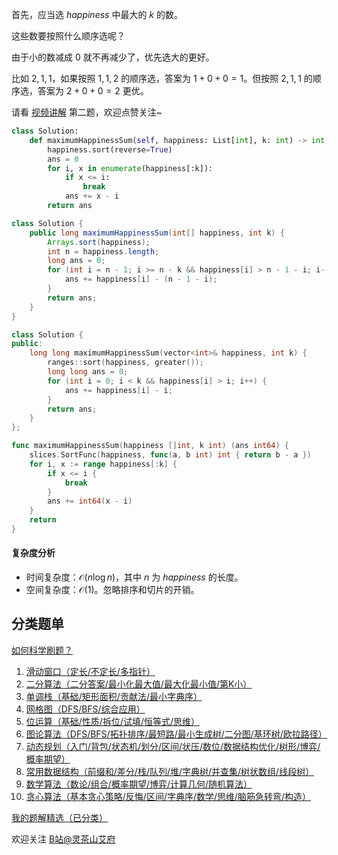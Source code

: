 首先，应当选 $\textit{happiness}$ 中最大的 $k$ 的数。

这些数要按照什么顺序选呢？

由于小的数减成 $0$ 就不再减少了，优先选大的更好。

比如 $2,1,1$，如果按照 $1,1,2$ 的顺序选，答案为 $1+0+0=1$。但按照 $2,1,1$ 的顺序选，答案为 $2+0+0=2$ 更优。

请看 [视频讲解](https://www.bilibili.com/video/BV1Xr421J77b/) 第二题，欢迎点赞关注~

```py [sol-Python3]
class Solution:
    def maximumHappinessSum(self, happiness: List[int], k: int) -> int:
        happiness.sort(reverse=True)
        ans = 0
        for i, x in enumerate(happiness[:k]):
            if x <= i:
                break
            ans += x - i
        return ans
```

```java [sol-Java]
class Solution {
    public long maximumHappinessSum(int[] happiness, int k) {
        Arrays.sort(happiness);
        int n = happiness.length;
        long ans = 0;
        for (int i = n - 1; i >= n - k && happiness[i] > n - 1 - i; i--) {
            ans += happiness[i] - (n - 1 - i);
        }
        return ans;
    }
}
```

```cpp [sol-C++]
class Solution {
public:
    long long maximumHappinessSum(vector<int>& happiness, int k) {
        ranges::sort(happiness, greater());
        long long ans = 0;
        for (int i = 0; i < k && happiness[i] > i; i++) {
            ans += happiness[i] - i;
        }
        return ans;
    }
};
```

```go [sol-Go]
func maximumHappinessSum(happiness []int, k int) (ans int64) {
	slices.SortFunc(happiness, func(a, b int) int { return b - a })
	for i, x := range happiness[:k] {
		if x <= i {
			break
		}
		ans += int64(x - i)
	}
	return
}
```

#### 复杂度分析

- 时间复杂度：$\mathcal{O}(n\log n)$，其中 $n$ 为 $\textit{happiness}$ 的长度。
- 空间复杂度：$\mathcal{O}(1)$。忽略排序和切片的开销。

## 分类题单

[如何科学刷题？](https://leetcode.cn/circle/discuss/RvFUtj/)

1. [滑动窗口（定长/不定长/多指针）](https://leetcode.cn/circle/discuss/0viNMK/)
2. [二分算法（二分答案/最小化最大值/最大化最小值/第K小）](https://leetcode.cn/circle/discuss/SqopEo/)
3. [单调栈（基础/矩形面积/贡献法/最小字典序）](https://leetcode.cn/circle/discuss/9oZFK9/)
4. [网格图（DFS/BFS/综合应用）](https://leetcode.cn/circle/discuss/YiXPXW/)
5. [位运算（基础/性质/拆位/试填/恒等式/思维）](https://leetcode.cn/circle/discuss/dHn9Vk/)
6. [图论算法（DFS/BFS/拓扑排序/最短路/最小生成树/二分图/基环树/欧拉路径）](https://leetcode.cn/circle/discuss/01LUak/)
7. [动态规划（入门/背包/状态机/划分/区间/状压/数位/数据结构优化/树形/博弈/概率期望）](https://leetcode.cn/circle/discuss/tXLS3i/)
8. [常用数据结构（前缀和/差分/栈/队列/堆/字典树/并查集/树状数组/线段树）](https://leetcode.cn/circle/discuss/mOr1u6/)
9. [数学算法（数论/组合/概率期望/博弈/计算几何/随机算法）](https://leetcode.cn/circle/discuss/IYT3ss/)
10. [贪心算法（基本贪心策略/反悔/区间/字典序/数学/思维/脑筋急转弯/构造）](https://leetcode.cn/circle/discuss/g6KTKL/)

[我的题解精选（已分类）](https://github.com/EndlessCheng/codeforces-go/blob/master/leetcode/SOLUTIONS.md)

欢迎关注 [B站@灵茶山艾府](https://space.bilibili.com/206214)
